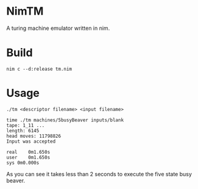 # NimTM
A turing machine emulator written in nim.

# Build
```
nim c --d:release tm.nim
```

# Usage


```
./tm <descriptor filename> <input filename>
```

```
time ./tm machines/5busyBeaver inputs/blank
tape: 1_11 ...
length: 6145
head moves: 11798826
Input was accepted

real	0m1.650s
user	0m1.650s
sys	0m0.000s
```

As you can see it takes less than 2 seconds to execute the five state busy beaver.


